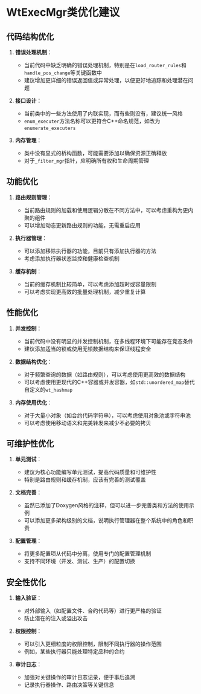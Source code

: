 # WtExecMgr类优化建议

## 代码结构优化

1. **错误处理机制**：
   - 当前代码中缺乏明确的错误处理机制，特别是在`load_router_rules`和`handle_pos_change`等关键函数中
   - 建议增加更详细的错误返回值或异常处理，以便更好地追踪和处理潜在问题

2. **接口设计**：
   - 当前类中的一些方法使用了内联实现，而有些则没有，建议统一风格
   - `enum_executer`方法名称可以更符合C++命名规范，如改为`enumerate_executers`

3. **内存管理**：
   - 类中没有显式的析构函数，可能需要添加以确保资源正确释放
   - 对于`_filter_mgr`指针，应明确所有权和生命周期管理

## 功能优化

1. **路由规则管理**：
   - 当前路由规则的加载和使用逻辑分散在不同方法中，可以考虑重构为更内聚的组件
   - 可以增加动态更新路由规则的功能，无需重启应用

2. **执行器管理**：
   - 可以添加移除执行器的功能，目前只有添加执行器的方法
   - 考虑添加执行器状态监控和健康检查机制

3. **缓存机制**：
   - 当前的缓存机制比较简单，可以考虑添加超时或容量限制
   - 可以考虑实现更高效的批量处理机制，减少重复计算

## 性能优化

1. **并发控制**：
   - 当前代码中没有明显的并发控制机制，在多线程环境下可能存在竞态条件
   - 建议添加适当的锁或使用无锁数据结构来保证线程安全

2. **数据结构优化**：
   - 对于频繁查询的数据（如路由规则），可以考虑使用更高效的数据结构
   - 可以考虑使用更现代的C++容器或并发容器，如`std::unordered_map`替代自定义的`wt_hashmap`

3. **内存使用优化**：
   - 对于大量小对象（如合约代码字符串），可以考虑使用对象池或字符串池
   - 可以考虑使用移动语义和完美转发来减少不必要的拷贝

## 可维护性优化

1. **单元测试**：
   - 建议为核心功能编写单元测试，提高代码质量和可维护性
   - 特别是路由规则和缓存机制，应该有完善的测试覆盖

2. **文档完善**：
   - 虽然已添加了Doxygen风格的注释，但可以进一步完善类和方法的使用示例
   - 可以添加更多架构级别的文档，说明执行管理器在整个系统中的角色和职责

3. **配置管理**：
   - 将更多配置项从代码中分离，使用专门的配置管理机制
   - 支持不同环境（开发、测试、生产）的配置切换

## 安全性优化

1. **输入验证**：
   - 对外部输入（如配置文件、合约代码等）进行更严格的验证
   - 防止潜在的注入或溢出攻击

2. **权限控制**：
   - 可以引入更细粒度的权限控制，限制不同执行器的操作范围
   - 例如，某些执行器只能处理特定品种的合约

3. **审计日志**：
   - 加强对关键操作的审计日志记录，便于事后追溯
   - 记录执行器操作、路由决策等关键信息
